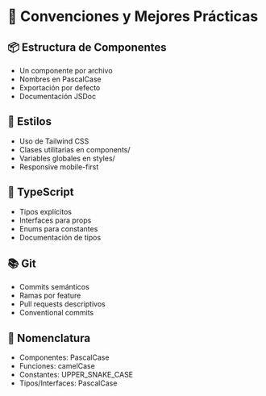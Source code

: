 # 📝 Convenciones y Mejores Prácticas

## 📦 Estructura de Componentes
- Un componente por archivo
- Nombres en PascalCase
- Exportación por defecto
- Documentación JSDoc

## 🎨 Estilos
- Uso de Tailwind CSS
- Clases utilitarias en components/
- Variables globales en styles/
- Responsive mobile-first

## 🔧 TypeScript
- Tipos explícitos
- Interfaces para props
- Enums para constantes
- Documentación de tipos

## 📚 Git
- Commits semánticos
- Ramas por feature
- Pull requests descriptivos
- Conventional commits

## 📝 Nomenclatura
- Componentes: PascalCase
- Funciones: camelCase
- Constantes: UPPER_SNAKE_CASE
- Tipos/Interfaces: PascalCase


